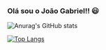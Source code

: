 ### Olá sou o João Gabriel!! 😃

![Anurag's GitHub stats](https://github-readme-stats.vercel.app/api?username=jgmouradev&show_icons=true&theme=dark)

[![Top Langs](https://github-readme-stats.vercel.app/api/top-langs/?username=jgmouradev&layout=compact)](https://github.com/jgmouradev/github-readme-stats)
<!--
**jgmouradev/jgmouradev** is a ✨ _special_ ✨ repository because its `README.md` (this file) appears on your GitHub profile.

Here are some ideas to get you started:

- 🔭 I’m currently working on ...
- 🌱 I’m currently learning ...
- 👯 I’m looking to collaborate on ...
- 🤔 I’m looking for help with ...
- 💬 Ask me about ...
- 📫 How to reach me: ...
- 😄 Pronouns: ...
- ⚡ Fun fact: ...
-->
